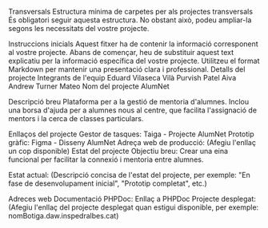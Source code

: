 Transversals
Estructura mínima de carpetes per als projectes transversals
És obligatori seguir aquesta estructura. No obstant això, podeu ampliar-la segons les necessitats del vostre projecte.

Instruccions inicials
Aquest fitxer ha de contenir la informació corresponent al vostre projecte.
Abans de començar, heu de substituir aquest text explicatiu per la informació específica del vostre projecte. Utilitzeu el format Markdown per mantenir una presentació clara i professional.
Detalls del projecte
Integrants de l'equip
Eduard Vilaseca Vilà
Purvish Patel
Aiva
Andrew Turner Mateo
Nom del projecte
AlumNet

Descripció breu
Plataforma per a la gestió de mentoria d'alumnes. Inclou una borsa d'ajuda per a alumnes nous al centre, que facilita l'assignació de mentors i la cerca de classes particulars.

Enllaços del projecte
Gestor de tasques: Taiga - Projecte AlumNet
Prototip gràfic: Figma - Disseny AlumNet
Adreça web de producció: (Afegiu l'enllaç un cop disponible)
Estat del projecte
Objectiu breu:
Crear una eina funcional per facilitar la connexió i mentoria entre alumnes.

Estat actual:
(Descripció concisa de l'estat del projecte, per exemple: "En fase de desenvolupament inicial", "Prototip completat", etc.)

Adreces web
Documentació PHPDoc: Enllaç a PHPDoc
Projecte desplegat: (Afegiu l'enllaç del projecte desplegat quan estigui disponible, per exemple: nomBotiga.daw.inspedralbes.cat)
